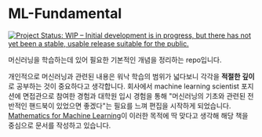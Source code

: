 # ML-Fundamental

[![Project Status: WIP – Initial development is in progress, but there has not yet been a stable, usable release suitable for the public.](https://www.repostatus.org/badges/latest/wip.svg)](https://www.repostatus.org/#wip)

머신러닝을 학습하는데 있어 필요한 기본적인 개념을 정리하는 repo입니다. 

개인적으로 머신러닝과 관련된 내용은 워낙 학습의 범위가 넓다보니 각각을 **적절한 깊이**로 공부하는 것이 중요하다고 생각합니다. 회사에서 machine learning scientist 포지션에 면접관으로 참여한 경험과 대학원 입시 경험을 통해 "머신러닝의 기초와 관련된 전반적인 핸드북이 있었으면 좋겠다"는 필요를 느껴 편집을 시작하게 되었습니다. [Mathematics for Machine Learning](https://mml-book.github.io/)이 이러한 목적에 딱 맞다고 생각해 해당 책을 중심으로 문서를 작성하고 있습니다.
